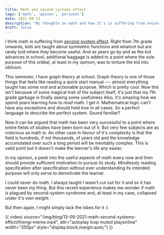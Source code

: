 ```yaml
---
title: Math and second systems effect
tags: ['math', 'opinon', 'personal']
date: 2021-09-13
description: "My thoughts on math and how it's is suffering from second systems effect"
draft: false
---
```


I think math is suffering from [second-system
effect](https://en.wikipedia.org/wiki/Second-system_effect). Right from
7th grade onwards, kids are taught about symmetric functions and whatnot but
are rarely told where they become useful. And as years go by and
as the kid advances in school, additional baggage is added to a
point where the sole purpose of this ordeal, at least in my opinion, was to torture
the kid into oblivion. 

This semester, I have graph theory at school. Graph theory is one of
those things that feels like reading a quick start manual --- almost
everything taught has some _real_ and actionable purpose. Which is
pretty cool. Now this isn't because of some magical trait of the subject
itself, it's just that my 7th grade garbage is finally seeing some
usefulness Also, it's amazing how we spend years learning how to _read_
math. I get it. Mathematical logic can't have any exceptions and should
hold true in all cases. So a perfect language to describe the perfect
system. Sound familiar?

Now it can be argued that math has been very successful to a point where
entire fields of studies have been born out of it. But very few subjects
are as notorious as math is. An other case in favour of it's complexity
is that the field is hundreds, if not thousands, of years old and the
knowledge accumulated over such a long period will be inevitably
complex. This is valid point but it doesn't make the learner's life any
easier. 

In my opinion, a peek into the useful aspects of math every now and then
should provide sufficient motivation to pursue its study. Mindlessly
reading specification after specification without ever understanding its
intended purpose will only serve to demotivate the learner.

I could never do math. I always taught I wasn't cut out for it and so it
has never been my thing. But this recent experience makes me wonder if
math is plagued by second-system syndrome and, at least in my case,
collapsed under it's own weight.

But then again, I might simply lack the lobes for it :)

{{ video(
		source="/img/blog/13-09-2021-math-second-systems-effect/firengi-meme.mp4", 
		attr="autoplay loop muted playsinline" 
		width="350px" 
		style="display:block;margin:auto;")
}}
